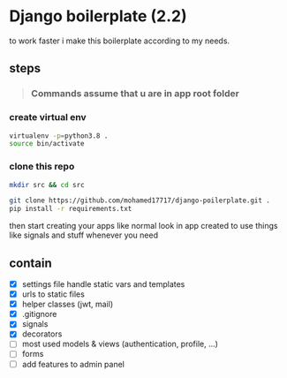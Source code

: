 # Django boilerplate (2.2)

to work faster i make this boilerplate according to my needs.

## steps

> ### Commands assume that u are in app root folder

### create virtual env

```bash
virtualenv -p=python3.8 .
source bin/activate
```

### clone this repo

```bash
mkdir src && cd src

git clone https://github.com/mohamed17717/django-poilerplate.git .
pip install -r requirements.txt
```

then start creating your apps like normal
look in app created to use things like signals and stuff whenever you need

## contain

- [x] settings file handle static vars and templates
- [x] urls to static files
- [x] helper classes (jwt, mail)
- [x] .gitignore
- [x] signals
- [x] decorators
- [ ] most used models & views (authentication, profile, ...)
- [ ] forms
- [ ] add features to admin panel
